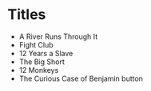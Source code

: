 # Titles

- A River Runs Through It
- Fight Club
- 12 Years a Slave
- The Big Short
- 12 Monkeys
- The Curious Case of Benjamin button
